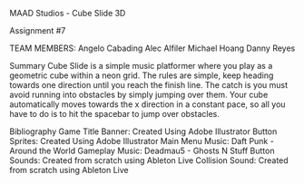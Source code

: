 MAAD Studios - Cube Slide 3D

Assignment #7

TEAM MEMBERS:
Angelo Cabading
Alec Alfiler
Michael Hoang
Danny Reyes

Summary
Cube Slide is a simple music platformer where you play as a geometric cube within a neon grid.
The rules are simple, keep heading towards one direction until you reach the finish line.
The catch is you must avoid running into obstacles by simply jumping over them.
Your cube automatically moves towards the x direction in a constant pace,
so all you have to do is to hit the spacebar to jump over obstacles.


Bibliography
Game Title Banner: Created Using Adobe Illustrator
Button Sprites: Created Using Adobe Illustrator
Main Menu Music: Daft Punk - Around the World
Gameplay Music: Deadmau5 - Ghosts N Stuff
Button Sounds: Created from scratch using Ableton Live
Collision Sound: Created from scratch using Ableton Live